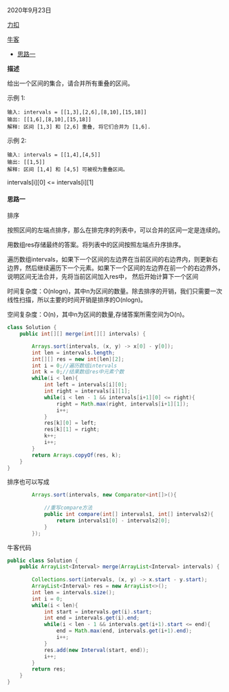 2020年9月23日

[力扣](https://leetcode-cn.com/problems/merge-intervals/)

[牛客](https://www.nowcoder.com/practice/69f4e5b7ad284a478777cb2a17fb5e6a?tpId=190&&tqId=35348&rp=1&ru=/ta/job-code-high-rd&qru=/ta/job-code-high-rd/question-ranking)

- [思路一](#思路一)

**描述**

给出一个区间的集合，请合并所有重叠的区间。

示例 1:
```
输入: intervals = [[1,3],[2,6],[8,10],[15,18]]
输出: [[1,6],[8,10],[15,18]]
解释: 区间 [1,3] 和 [2,6] 重叠, 将它们合并为 [1,6].
```
示例 2:
```
输入: intervals = [[1,4],[4,5]]
输出: [[1,5]]
解释: 区间 [1,4] 和 [4,5] 可被视为重叠区间。
```
intervals[i][0] <= intervals[i][1]

#### 思路一

排序

按照区间的左端点排序，那么在排完序的列表中，可以合并的区间一定是连续的。

用数组res存储最终的答案。将列表中的区间按照左端点升序排序。

遍历数组intervals，如果下一个区间的左边界在当前区间的右边界内，则更新右边界，然后继续遍历下一个元素。如果下一个区间的左边界在前一个的右边界外，说明区间无法合并，先将当前区间加入res中，
然后开始计算下一个区间

时间复杂度：O(nlogn)，其中n为区间的数量。除去排序的开销，我们只需要一次线性扫描，所以主要的时间开销是排序的O(nlogn)。

空间复杂度：O(n)，其中n为区间的数量,存储答案所需空间为O(n)。

```java
class Solution {
    public int[][] merge(int[][] intervals) {

        Arrays.sort(intervals, (x, y) -> x[0] - y[0]);
        int len = intervals.length;
        int[][] res = new int[len][2];
        int i = 0;//遍历数组intervals
        int k = 0;//结果数组res中元素个数
        while(i < len){
            int left = intervals[i][0];
            int right = intervals[i][1];
            while(i < len - 1 && intervals[i+1][0] <= right){
                right = Math.max(right, intervals[i+1][1]);
                i++;
            }
            res[k][0] = left;
            res[k][1] = right;
            k++;
            i++;
        }
        return Arrays.copyOf(res, k);
    }
}
```
排序也可以写成
```java
        Arrays.sort(intervals, new Comparator<int[]>(){
            
            //重写compare方法
            public int compare(int[] intervals1, int[] intervals2){
                return intervals1[0] - intervals2[0];
            }
        });
```
牛客代码
```java
public class Solution {
    public ArrayList<Interval> merge(ArrayList<Interval> intervals) {
        
        Collections.sort(intervals, (x, y) -> x.start - y.start);
        ArrayList<Interval> res = new ArrayList<>();
        int len = intervals.size();
        int i = 0;
        while(i < len){
            int start = intervals.get(i).start; 
            int end = intervals.get(i).end; 
            while(i < len - 1 && intervals.get(i+1).start <= end){
                end = Math.max(end, intervals.get(i+1).end);
                i++;
            }
            res.add(new Interval(start, end));
            i++;
        }
        return res;
    }
}
```
